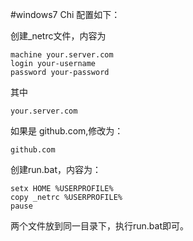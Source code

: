 ﻿#windows7 Chi 配置如下：

创建_netrc文件，内容为

	machine your.server.com
	login your-username
	password your-password

其中 

	your.server.com
如果是 github.com,修改为：

	github.com

创建run.bat，内容为：

	setx HOME %USERPROFILE%
	copy _netrc %USERPROFILE%
	pause

两个文件放到同一目录下，执行run.bat即可。